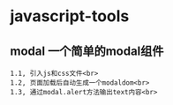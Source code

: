 javascript-tools
====  

modal 一个简单的modal组件
-------  

	1.1, 引入js和css文件<br>
	1.2, 页面加载后自动生成一个modaldom<br>
	1.3, 通过modal.alert方法输出text内容<br>
